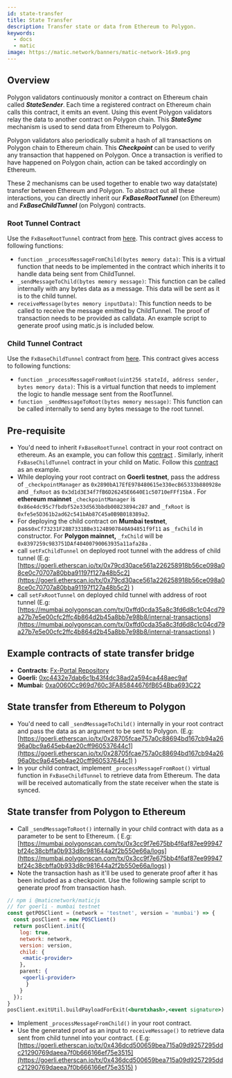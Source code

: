 ```yaml
---
id: state-transfer
title: State Transfer
description: Transfer state or data from Ethereum to Polygon.
keywords:
  - docs
  - matic
image: https://matic.network/banners/matic-network-16x9.png
---
```


## Overview

Polygon validators continuously monitor a contract on Ethereum chain called **_StateSender_**. Each time a registered contract on Ethereum chain calls this contract, it emits an event. Using this event Polygon validators relay the data to another contract on Polygon chain. This **_StateSync_** mechanism is used to send data from Ethereum to Polygon.

Polygon validators also periodically submit a hash of all transactions on Polygon chain to Ethereum chain. This **_Checkpoint_** can be used to verify any transaction that happened on Polygon. Once a transaction is verified to have happened on Polygon chain, action can be taked accordingly on Ethereum.

These 2 mechanisms can be used together to enable two way data(state) transfer between Ethereum and Polygon. To abstract out all these interactions, you can directly inherit our **_FxBaseRootTunnel_** (on Ethereum) and **_FxBaseChildTunnel_** (on Polygon) contracts.

### Root Tunnel Contract

Use the `FxBaseRootTunnel` contract from [here](https://github.com/jdkanani/fx-portal/blob/main/contracts/tunnel/FxBaseRootTunnel.sol). This contract gives access to following functions:

- `function _processMessageFromChild(bytes memory data)`: This is a virtual function that needs to be implemented in the contract which inherits it to handle data being sent from ChildTunnel.
- `_sendMessageToChild(bytes memory message)`: This function can be called internally with any bytes data as a message. This data will be sent as it is to the child tunnel.
- `receiveMessage(bytes memory inputData)`: This function needs to be called to receive the message emitted by ChildTunnel. The proof of transaction needs to be provided as calldata. An example script to generate proof using matic.js is included below.

### Child Tunnel Contract

Use the `FxBaseChildTunnel` contract from [here](https://github.com/jdkanani/fx-portal/blob/main/contracts/tunnel/FxBaseChildTunnel.sol). This contract gives access to following functions:

- `function _processMessageFromRoot(uint256 stateId, address sender, bytes memory data)`: This is a virtual function that needs to implement the logic to handle message sent from the RootTunnel.
- `function _sendMessageToRoot(bytes memory message)`: This function can be called internally to send any bytes message to the root tunnel.

## Pre-requisite

- You'd need to inherit `FxBaseRootTunnel` contract in your root contract on ethereum. As an example, you can follow this [contract](https://github.com/jdkanani/fx-portal/blob/main/contracts/examples/state-transfer/FxStateRootTunnel.sol) . Similarly, inherit `FxBaseChildTunnel` contract in your child on Matic. Follow this [contract](https://github.com/jdkanani/fx-portal/blob/main/contracts/examples/state-transfer/FxStateChildTunnel.sol) as an example.
- While deploying your root contract on **Goerli testnet**, pass the address of `_checkpointManager` as `0x2890bA17EfE978480615e330ecB65333b880928e` and `_fxRoot` as `0x3d1d3E34f7fB6D26245E6640E1c50710eFFf15bA` . For **ethereum mainnet** `_checkpointManager` is `0x86e4dc95c7fbdbf52e33d563bbdb00823894c287` and `_fxRoot` is `0xfe5e5D361b2ad62c541bAb87C45a0B9B018389a2`.
- For deploying the child contract on **Mumbai testnet**, pass`0xCf73231F28B7331BBe3124B907840A94851f9f11` as `_fxChild` in constructor. For **Polygon mainnet,** `_fxChild` will be `0x8397259c983751DAf40400790063935a11afa28a` .
- call `setFxChildTunnel` on deployed root tunnel with the address of child tunnel (E.g: [https://goerli.etherscan.io/tx/0x79cd30ace561a226258918b56ce098a08ce0c70707a80bba91197f127a48b5c2](https://goerli.etherscan.io/tx/0x79cd30ace561a226258918b56ce098a08ce0c70707a80bba91197f127a48b5c2) )
- call `setFxRootTunnel` on deployed child tunnel with address of root tunnel (E.g: [https://mumbai.polygonscan.com/tx/0xffd0cda35a8c3fd6d8c1c04cd79a27b7e5e00cfc2ffc4b864d2b45a8bb7e98b8/internal-transactions](https://mumbai.polygonscan.com/tx/0xffd0cda35a8c3fd6d8c1c04cd79a27b7e5e00cfc2ffc4b864d2b45a8bb7e98b8/internal-transactions) )

## Example contracts of state transfer bridge

- **Contracts**: [Fx-Portal Repository](https://github.com/jdkanani/fx-portal/tree/main/contracts/tunnel)
- **Goerli:** [0xc4432e7dab6c1b43f4dc38ad2a594ca448aec9af](https://goerli.etherscan.io/address/0xc4432e7dab6c1b43f4dc38ad2a594ca448aec9af)
- **Mumbai:** [0xa0060Cc969d760c3FA85844676fB654Bba693C22](https://mumbai.polygonscan.com/address/0xa0060Cc969d760c3FA85844676fB654Bba693C22/transactions)

## State transfer from Ethereum to Polygon

- You'd need to call `_sendMessageToChild()` internally in your root contract and pass the data as an argument to be sent to Polygon. (E.g: [https://goerli.etherscan.io/tx/0x28705fcae757a0c88694bd167cb94a2696a0bc9a645eb4ae20cff960537644c1](https://goerli.etherscan.io/tx/0x28705fcae757a0c88694bd167cb94a2696a0bc9a645eb4ae20cff960537644c1) )
- In your child contract, implement `_processMessageFromRoot()` virtual function in `FxBaseChildTunnel` to retrieve data from Ethereum. The data will be received automatically from the state receiver when the state is synced.

## State transfer from Polygon to Ethereum

- Call `_sendMessageToRoot()` internally in your child contract with data as a parameter to be sent to Ethereum. ( E.g: [https://mumbai.polygonscan.com/tx/0x3cc9f7e675bb4f6af87ee99947bf24c38cbffa0b933d8c981644a2f2b550e66a/logs](https://mumbai.polygonscan.com/tx/0x3cc9f7e675bb4f6af87ee99947bf24c38cbffa0b933d8c981644a2f2b550e66a/logs) )
- Note the transaction hash as it'll be used to generate proof after it has been included as a checkpoint. Use the following sample script to generate proof from transaction hash.

```jsx
// npm i @maticnetwork/maticjs
// for goerli - mumbai testnet
const getPOSClient = (network = 'testnet', version = 'mumbai') => {
  const posClient = new POSClient()
  return posClient.init({
    log: true,
    network: network,
    version: version,
    child: {
     <matic-provider>
    },
    parent: {
     <goerli-provider>
      }
    }
  });
}
posClient.exitUtil.buildPayloadForExit(<burntxhash>,<event signature>)
```

- Implement `_processMessageFromChild()` in your root contract.
- Use the generated proof as an input to `receiveMessage()` to retrieve data sent from child tunnel into your contract. ( E.g: [https://goerli.etherscan.io/tx/0x436dcd500659bea715a09d9257295ddc21290769daeea7f0b666166ef75e3515](https://goerli.etherscan.io/tx/0x436dcd500659bea715a09d9257295ddc21290769daeea7f0b666166ef75e3515) )
